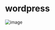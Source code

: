 # wordpress

![image](https://user-images.githubusercontent.com/89865694/145087887-4a852149-a3c2-4a19-9d0c-6e8a5f00bd74.png)
